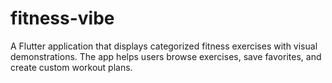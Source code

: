 # fitness-vibe
A Flutter application that displays categorized fitness exercises with visual demonstrations. The app helps users browse exercises, save favorites, and create custom workout plans.

